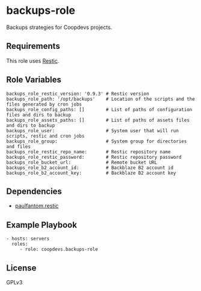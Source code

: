 backups-role
=========

Backups strategies for Coopdevs projects.

Requirements
------------

This role uses [Restic](https://restic.net).

Role Variables
--------------
```
backups_role_restic_version: '0.9.3' # Restic version
backups_role_path: '/opt/backups'    # Location of the scripts and the files generated by cron jobs
backups_role_config_paths: []        # List of paths of configuration files and dirs to backup
backups_role_assets_paths: []        # List of paths of assets files and dirs to backup
backups_role_user:                   # System user that will run scripts, restic and cron jobs
backups_role_group:                  # System group for directories and files
backups_role_restic_repo_name:       # Restic repository name
backups_role_restic_password:        # Restic repository password
backups_role_bucket_url:             # Remote bucket URL
backups_role_b2_account_id:          # Backblaze B2 account id
backups_role_b2_account_key:         # Backblaze B2 account key
```


Dependencies
------------

* [paulfantom.restic](https://galaxy.ansible.com/paulfantom/restic)

Example Playbook
----------------

    - hosts: servers
      roles:
         - role: coopdevs.backups-role

License
-------

GPLv3
